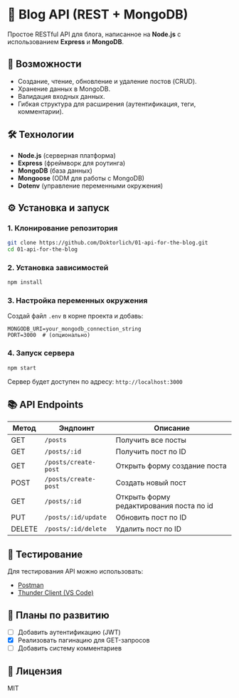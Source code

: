 # **📝 Blog API (REST + MongoDB)**

Простое RESTful API для блога, написанное на **Node.js** с использованием **Express** и **MongoDB**.

## **🚀 Возможности**

-   Создание, чтение, обновление и удаление постов (CRUD).
-   Хранение данных в MongoDB.
-   Валидация входных данных.
-   Гибкая структура для расширения (аутентификация, теги, комментарии).

## **🛠 Технологии**

-   **Node.js** (серверная платформа)
-   **Express** (фреймворк для роутинга)
-   **MongoDB** (база данных)
-   **Mongoose** (ODM для работы с MongoDB)
-   **Dotenv** (управление переменными окружения)

## **⚙️ Установка и запуск**

### **1. Клонирование репозитория**

```bash
git clone https://github.com/Doktorlich/01-api-for-the-blog.git
cd 01-api-for-the-blog
```

### **2. Установка зависимостей**

```bash
npm install
```

### **3. Настройка переменных окружения**

Создай файл `.env` в корне проекта и добавь:

```env
MONGODB_URI=your_mongodb_connection_string
PORT=3000  # (опционально)
```

### **4. Запуск сервера**

```bash
npm start
```

Сервер будет доступен по адресу: `http://localhost:3000`

## **📚 API Endpoints**

| Метод  | Эндпоинт             | Описание               |
| ------ | -------------------- | ---------------------- |
| GET    | `/posts`             | Получить все посты     |
| GET    | `/posts/:id`         | Получить пост по ID    |
| GET    | `/posts/create-post` | Открыть форму создание поста |
| POST   | `/posts/create-post` | Создать новый пост     |
| GET    | `/posts/:id`         | Открыть форму редактирования поста по id  |
| PUT    | `/posts/:id/update`         | Обновить пост по ID    |
| DELETE | `/posts/:id/delete`         | Удалить пост по ID     |

## **🔧 Тестирование**

Для тестирования API можно использовать:

-   [Postman](https://www.postman.com/)
-   [Thunder Client (VS Code)](https://www.thunderclient.com/)

## **📌 Планы по развитию**

-   [ ] Добавить аутентификацию (JWT)
- 	[x] Реализовать пагинацию для GET-запросов
-   [ ] Добавить систему комментариев

## **📜 Лицензия**

MIT
